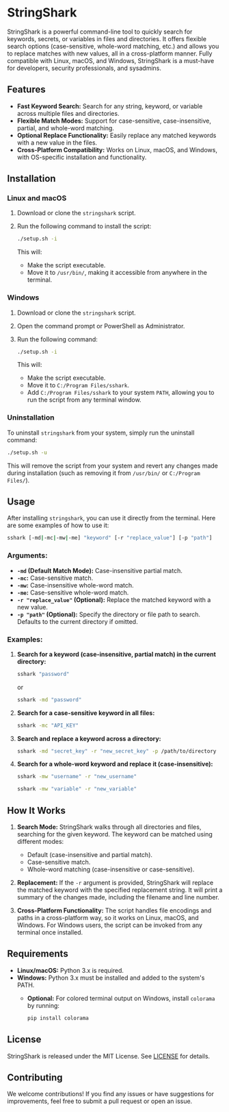 # StringShark

StringShark is a powerful command-line tool to quickly search for keywords, secrets, or variables in files and directories. It offers flexible search options (case-sensitive, whole-word matching, etc.) and allows you to replace matches with new values, all in a cross-platform manner. Fully compatible with Linux, macOS, and Windows, StringShark is a must-have for developers, security professionals, and sysadmins.

## Features
- **Fast Keyword Search:** Search for any string, keyword, or variable across multiple files and directories.
- **Flexible Match Modes:** Support for case-sensitive, case-insensitive, partial, and whole-word matching.
- **Optional Replace Functionality:** Easily replace any matched keywords with a new value in the files.
- **Cross-Platform Compatibility:** Works on Linux, macOS, and Windows, with OS-specific installation and functionality.

## Installation

### Linux and macOS

1. Download or clone the `stringshark` script.
2. Run the following command to install the script:

   ```bash
   ./setup.sh -i
   ```

   This will:
   - Make the script executable.
   - Move it to `/usr/bin/`, making it accessible from anywhere in the terminal.

### Windows

1. Download or clone the `stringshark` script.
2. Open the command prompt or PowerShell as Administrator.
3. Run the following command:

   ```bash
   ./setup.sh -i
   ```

   This will:
   - Make the script executable.
   - Move it to `C:/Program Files/sshark`.
   - Add `C:/Program Files/sshark` to your system `PATH`, allowing you to run the script from any terminal window.

### Uninstallation

To uninstall `stringshark` from your system, simply run the uninstall command:

```bash
./setup.sh -u
```

This will remove the script from your system and revert any changes made during installation (such as removing it from `/usr/bin/` or `C:/Program Files/`).

## Usage

After installing `stringshark`, you can use it directly from the terminal. Here are some examples of how to use it:

```bash
sshark [-md|-mc|-mw|-me] "keyword" [-r "replace_value"] [-p "path"]
```

### Arguments:

- **`-md` (Default Match Mode):** Case-insensitive partial match.
- **`-mc`:** Case-sensitive match.
- **`-mw`:** Case-insensitive whole-word match.
- **`-me`:** Case-sensitive whole-word match.
- **`-r "replace_value"` (Optional):** Replace the matched keyword with a new value.
- **`-p "path"` (Optional):** Specify the directory or file path to search. Defaults to the current directory if omitted.

### Examples:

1. **Search for a keyword (case-insensitive, partial match) in the current directory:**

   ```bash
   sshark "password"
   ```

   or 

   ```bash
   sshark -md "password"
   ```

2. **Search for a case-sensitive keyword in all files:**

   ```bash
   sshark -mc "API_KEY"
   ```

3. **Search and replace a keyword across a directory:**

   ```bash
   sshark -md "secret_key" -r "new_secret_key" -p /path/to/directory
   ```

4. **Search for a whole-word keyword and replace it (case-insensitive):**

   ```bash
   sshark -mw "username" -r "new_username"
   ```
   
      ```bash
   sshark -mw "variable" -r "new_variable"
   ```

## How It Works

1. **Search Mode:**
   StringShark walks through all directories and files, searching for the given keyword. The keyword can be matched using different modes:
   - Default (case-insensitive and partial match).
   - Case-sensitive match.
   - Whole-word matching (case-insensitive or case-sensitive).

2. **Replacement:**
   If the `-r` argument is provided, StringShark will replace the matched keyword with the specified replacement string. It will print a summary of the changes made, including the filename and line number.

3. **Cross-Platform Functionality:**
   The script handles file encodings and paths in a cross-platform way, so it works on Linux, macOS, and Windows. For Windows users, the script can be invoked from any terminal once installed.

## Requirements

- **Linux/macOS:** Python 3.x is required.
- **Windows:** Python 3.x must be installed and added to the system's PATH.
  - **Optional:** For colored terminal output on Windows, install `colorama` by running:

    ```bash
    pip install colorama
    ```

## License

StringShark is released under the MIT License. See [LICENSE](./LICENSE) for details.

## Contributing

We welcome contributions! If you find any issues or have suggestions for improvements, feel free to submit a pull request or open an issue.
